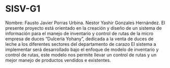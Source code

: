 # SISV-G1
Nombre: Fausto Javier Porras Urbina. Nestor Yashir Gonzales Hernández.  El presente proyecto está orientado en la creación y diseño de un sistema de información para el manejo de inventario y control de rutas de la micro empresa de duces “Dulceria Yohany”, dedicada a la venta de duces de leche a los diferentes sectores del departamento de carazo El sistema a implementar será desarrollado bajo el enfoque de modelo de inventario y control de rutas, este modelo nos permite llevar un control de rutas y un mejor manejo de productos vendidos e existentes.
